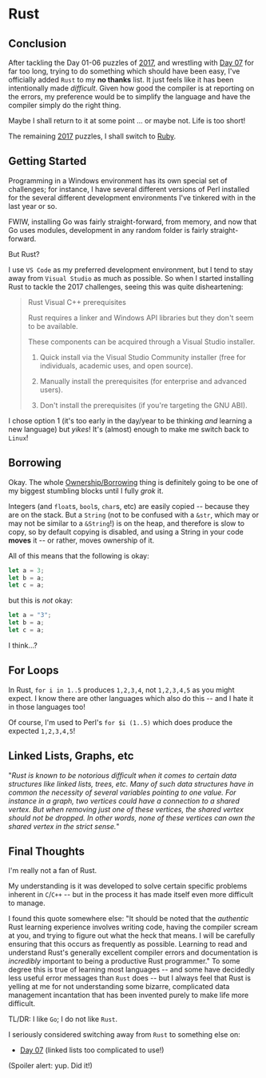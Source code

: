 # Rust

## Conclusion

After tackling the Day 01-06 puzzles of [2017](../../2017/README.md), and
wrestling with [Day 07](../../2017/07/README-07.md) for far too long, trying to
do something which should have been easy, I've officially added `Rust` to my
**no thanks** list. It just feels like it has been intentionally made
_difficult_. Given how good the compiler is at reporting on the errors, my
preference would be to simplify the language and have the compiler simply do the
right thing.

Maybe I shall return to it at some point ... or maybe not. Life is too short!

The remaining [2017](../../2017/README.md) puzzles, I shall switch to [Ruby](./Ruby.md).

## Getting Started

Programming in a Windows environment has its own special set of challenges; for
instance, I have several different versions of Perl installed for the several
different development environments I've tinkered with in the last year or so.

FWIW, installing Go was fairly straight-forward, from memory, and now that Go
uses modules, development in any random folder is fairly straight-forward.

But Rust?

I use `VS Code` as my preferred development environment, but I tend to stay away
from `Visual Studio` as much as possible. So when I started installing Rust to
tackle the 2017 challenges, seeing this was quite disheartening:

> Rust Visual C++ prerequisites
>
> Rust requires a linker and Windows API libraries but they don't seem to be
> available.
>
> These components can be acquired through a Visual Studio installer.
>
> 1. Quick install via the Visual Studio Community installer (free for
>    individuals, academic uses, and open source).
>
> 2. Manually install the prerequisites (for enterprise and advanced users).
>
> 3. Don't install the prerequisites (if you're targeting the GNU ABI).

I chose option 1 (it's too early in the day/year to be thinking _and_ learning a
new language) but _yikes_! It's (almost) enough to make me switch back to
`Linux`!

## Borrowing

Okay. The whole
[Ownership/Borrowing](https://doc.rust-lang.org/book/ch04-02-references-and-borrowing.html)
thing is definitely going to be one of my biggest stumbling blocks until I fully
_grok_ it.

Integers (and `float`s, `bool`s, `char`s, etc) are easily copied -- because they
are on the stack. But a `String` (not to be confused with a `&str`, which may or
may not be similar to a `&String`!) is on the heap, and therefore is slow to
copy, so by default copying is disabled, and using a String in your code
**moves** it -- or rather, moves ownership of it.

All of this means that the following is okay:

```rs
let a = 3;
let b = a;
let c = a;
```

but this is _not_ okay:

```rs
let a = "3";
let b = a;
let c = a;
```

I think...?

## For Loops

In Rust, `for i in 1..5` produces `1,2,3,4`, not `1,2,3,4,5` as you might
expect. I know there are other languages which also do this -- and I hate it in
those languages too!

Of course, I'm used to Perl's `for $i (1..5)` which does produce the expected
`1,2,3,4,5`!

## Linked Lists, Graphs, etc

"_Rust is known to be notorious difficult when it comes to certain data
structures like linked lists, trees, etc. Many of such data structures have in
common the necessity of several variables pointing to one value. For instance in
a graph, two vertices could have a connection to a shared vertex. But when
removing just one of these vertices, the shared vertex should not be dropped. In
other words, none of these vertices can own the shared vertex in the strict
sense._"

## Final Thoughts

I'm really not a fan of Rust.

My understanding is it was developed to solve certain specific problems inherent
in `C`/`C++` -- but in the process it has made itself even more difficult to
manage.

I found this quote somewhere else: "It should be noted that the _authentic_ Rust
learning experience involves writing code, having the compiler scream at you,
and trying to figure out what the heck that means. I will be carefully ensuring
that this occurs as frequently as possible. Learning to read and understand
Rust's generally excellent compiler errors and documentation is _incredibly_
important to being a productive Rust programmer." To some degree this is true of
learning most languages -- and some have decidedly less useful error messages
than `Rust` does -- but I always feel that Rust is yelling at me for not
understanding some bizarre, complicated data management incantation that has
been invented purely to make life more difficult.

TL/DR: I like `Go`; I do not like `Rust`.

I seriously considered switching away from `Rust` to something else on:

- [Day 07](../../2017/07/README-07.md) (linked lists too complicated to use!)

(Spoiler alert: yup. Did it!)
